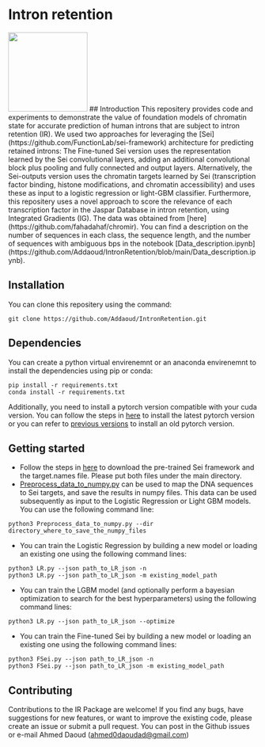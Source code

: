 # Intron retention
<img src="https://github.com/Addaoud/IntronRetention/blob/main/model.jpg" width="160">
## Introduction
This repositery provides code and experiments to demonstrate the value of foundation models of chromatin state for accurate prediction of human introns that are subject to intron retention (IR). We used two approaches for leveraging the [Sei](https://github.com/FunctionLab/sei-framework) architecture for predicting retained introns: The Fine-tuned Sei version uses the representation learned by the Sei convolutional layers, adding an additional convolutional block plus pooling and fully connected and output layers. Alternatively, the Sei-outputs version uses the chromatin targets learned by Sei (transcription factor binding, histone modifications, and chromatin accessibility) and uses these as input to a logistic regression or light-GBM classifier. Furthermore, this repositery uses a novel approach to score the relevance of each transcription factor in the Jaspar Database in intron retention, using Integrated Gradients (IG). The data was obtained from [here](https://github.com/fahadahaf/chromir). You can find a description on the number of sequences in each class, the sequence length, and the number of sequences with ambiguous bps in the notebook [Data_description.ipynb](https://github.com/Addaoud/IntronRetention/blob/main/Data_description.ipynb).

## Installation
You can clone this repositery using the command:
```
git clone https://github.com/Addaoud/IntronRetention.git
```

## Dependencies
You can create a python virtual envirenemnt or an anaconda envirenemnt to install the dependencies using pip or conda:
```
pip install -r requirements.txt
conda install -r requirements.txt
```
Additionally, you need to install a pytorch version compatible with your cuda version. You can follow the steps in [here](https://pytorch.org/) to install the latest pytorch version or you can refer to [previous versions](https://pytorch.org/get-started/previous-versions/) to install an old pytorch version. 

## Getting started
  * Follow the steps in [here](https://github.com/FunctionLab/sei-framework) to download the pre-trained Sei framework and the target.names file. Please put both files under the main directory.
  * [Preprocess_data_to_numpy.py](https://github.com/Addaoud/IntronRetention/blob/main/Preprocess_data_to_numpy.py) can be used to map the DNA sequences to Sei targets, and save the results in numpy files. This data can be used subsequently as input to the Logistic Regression or Light GBM models. You can use the following command line:
```
python3 Preprocess_data_to_numpy.py --dir directory_where_to_save_the_numpy_files
```
  * You can train the Logistic Regression by building a new model or loading an existing one using the following command lines:
```
python3 LR.py --json path_to_LR_json -n
python3 LR.py --json path_to_LR_json -m existing_model_path 
```
  * You can train the LGBM model (and optionally perform a bayesian optimization to search for the best hyperparameters) using the following command lines:
```
python3 LR.py --json path_to_LR_json --optimize
```
  * You can train the Fine-tuned Sei by building a new model or loading an existing one using the following command lines:
```
python3 FSei.py --json path_to_LR_json -n
python3 FSei.py --json path_to_LR_json -m existing_model_path 
```

## Contributing
Contributions to the IR Package are welcome! If you find any bugs, have suggestions for new features, or want to improve the existing code, please create an issue or submit a pull request. You can post in the Github issues or e-mail Ahmed Daoud (ahmed0daoudad@gmail.com)
